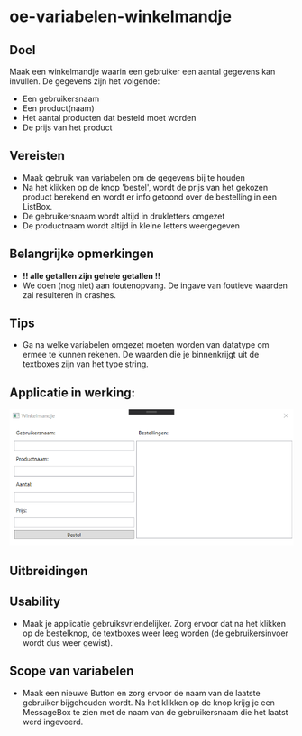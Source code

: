# oe-variabelen-winkelmandje
## Doel
Maak een winkelmandje waarin een gebruiker een aantal gegevens kan invullen.
De gegevens zijn het volgende:
* Een gebruikersnaam
* Een product(naam)
* Het aantal producten dat besteld moet worden
* De prijs van het product

## Vereisten
* Maak gebruik van variabelen om de gegevens bij te houden
* Na het klikken op de knop 'bestel', wordt de prijs van het gekozen product berekend en wordt er info getoond over de bestelling in een ListBox.
* De gebruikersnaam wordt altijd in drukletters omgezet
* De productnaam wordt altijd in kleine letters weergegeven

## Belangrijke opmerkingen
* __!! alle getallen zijn gehele getallen !!__
* We doen (nog niet) aan foutenopvang. De ingave van foutieve waarden zal resulteren in crashes.

## Tips
* Ga na welke variabelen omgezet moeten worden van datatype om ermee te kunnen rekenen. De waarden die je binnenkrijgt uit de textboxes zijn van het type string.

## Applicatie in werking:
![flow](Winkelmandje.Wpf/img/flow.gif)

## Uitbreidingen
## Usability
* Maak je applicatie gebruiksvriendelijker. Zorg ervoor dat na het klikken op de bestelknop, de textboxes weer leeg worden (de gebruikersinvoer wordt dus weer gewist).

## Scope van variabelen
* Maak een nieuwe Button en zorg ervoor de naam van de laatste gebruiker bijgehouden wordt. Na het klikken op de knop krijg je een MessageBox te zien met de naam van de gebruikersnaam die het laatst werd ingevoerd.

